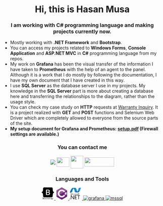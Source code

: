 <h1 align="center">Hi, this is Hasan Musa</h1>
<h3 align="center">I am working with C# programming language and making projects currently now.</h3>

- Mostly working with **.NET Framework** and **Bootstrap**.
- You can access my projects related to **Windows Forms**, **Console Application** and **ASP.NET MVC** in **C#** programming language from my repos.
- My work on **Grafana** has been the visual transfer of the information I have taken to **Prometheus** with the help of an agent to the panel. Although it is a work that I do mostly by following the documentation, I have my own document that I have created in this way.
- I use **SQL Server** as the database server I use in my projects. My knowledge in the **SQL Server** part is more about creating a database here and transferring the relationships to the diagram, rather than the usage style.
- You can check my case study on **HTTP** requests at <a href="https://github.com/glitchedpng/WarrantyQuery"> Warranty Inquiry</a>. It is a project realized with **GET** and **POST** functions and Selenium Web Driver which are completely allowed to everyone from the source parts of the site.
- **My setup document for Grafana and Prometheus: [setup.pdf](https://github.com/glitchedpng/glitchedpng/files/10578270/setup.pdf) (Firewall settings are available.)**

<h3 align="center">You can contact me</h3>
<p align="center">
  <a href="https://www.linkedin.com/in/hmkoop/" target="_blank"><img align="center" src="https://cdn-icons-png.flaticon.com/512/174/174857.png" height="29"/></a>
<a href="https://instagram.com/hmusakocak" target="_blank"><img align="center" src="https://raw.githubusercontent.com/rahuldkjain/github-profile-readme-generator/master/src/images/icons/Social/instagram.svg" height="30" width="40" /></a>
  <a href="mailto:hasanmusa05g@hotmail.com" target="_blank"><img align="center" src="https://cdn.pixabay.com/photo/2016/06/13/17/30/mail-1454734_960_720.png" height="40" width="40" /></a>
  <a href="https://www.nuget.org/profiles/hmk" target="_blank"><img align="center" src="https://www.nuget.org/Content/gallery/img/logo-header-94x29.png" height="29" width="94" /></a>



<h3 align="center">Languages and Tools</h3>
<p align="center"> <a href="https://getbootstrap.com" target="_blank" rel="noreferrer"> <img src="https://raw.githubusercontent.com/devicons/devicon/master/icons/bootstrap/bootstrap-plain-wordmark.svg" alt="bootstrap" width="40" height="40"/> </a> <a href="https://www.w3schools.com/cs/" target="_blank" rel="noreferrer"> <img src="https://raw.githubusercontent.com/devicons/devicon/master/icons/csharp/csharp-original.svg" alt="csharp" width="40" height="40"/> </a> <a href="https://dotnet.microsoft.com/" target="_blank" rel="noreferrer"> <img src="https://raw.githubusercontent.com/devicons/devicon/master/icons/dot-net/dot-net-original-wordmark.svg" alt="dotnet" width="40" height="40"/> </a> <a href="https://grafana.com" target="_blank" rel="noreferrer"> <img src="https://www.vectorlogo.zone/logos/grafana/grafana-icon.svg" alt="grafana" width="40" height="40"/> </a> <a href="https://www.microsoft.com/en-us/sql-server" target="_blank" rel="noreferrer"> <img src="https://www.svgrepo.com/show/303229/microsoft-sql-server-logo.svg" alt="mssql" width="40" height="40"/> </a> </p>



